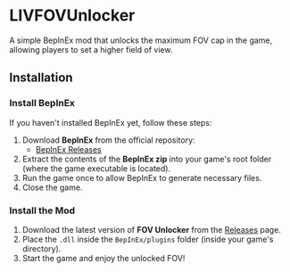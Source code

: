 # LIVFOVUnlocker
 A simple BepInEx mod that unlocks the maximum FOV cap in the game, allowing players to set a higher field of view.

## Installation

### Install BepInEx

If you haven't installed BepInEx yet, follow these steps:

1. Download **BepInEx** from the official repository:
   - [BepInEx Releases](https://github.com/BepInEx/BepInEx/releases)
2. Extract the contents of the **BepInEx zip** into your game's root folder (where the game executable is located).
3. Run the game once to allow BepInEx to generate necessary files.
4. Close the game.

### Install the Mod

1. Download the latest version of **FOV Unlocker** from the [Releases](https://github.com/rod-amorim/LIVFOVUnlocker/releases) page.
2. Place the `.dll` inside the `BepInEx/plugins` folder (inside your game's directory).
3. Start the game and enjoy the unlocked FOV!
